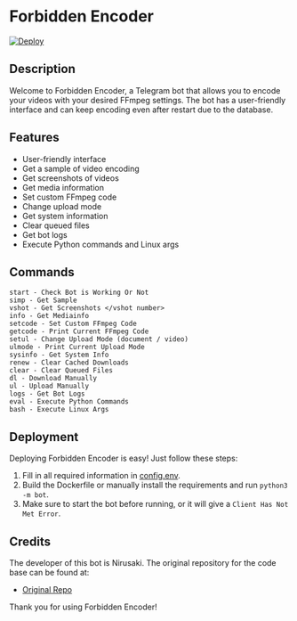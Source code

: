 # Forbidden Encoder

[![Deploy](https://www.herokucdn.com/deploy/button.svg)](https://heroku.com/deploy)


## Description
Welcome to Forbidden Encoder, a Telegram bot that allows you to encode your videos with your desired FFmpeg settings. The bot has a user-friendly interface and can keep encoding even after restart due to the database.

## Features
- User-friendly interface
- Get a sample of video encoding
- Get screenshots of videos
- Get media information
- Set custom FFmpeg code
- Change upload mode
- Get system information
- Clear queued files
- Get bot logs
- Execute Python commands and Linux args

## Commands
```
start - Check Bot is Working Or Not
simp - Get Sample
vshot - Get Screenshots </vshot number>
info - Get Mediainfo
setcode - Set Custom FFmpeg Code
getcode - Print Current FFmpeg Code
setul - Change Upload Mode (document / video)
ulmode - Print Current Upload Mode
sysinfo - Get System Info
renew - Clear Cached Downloads
clear - Clear Queued Files
dl - Download Manually
ul - Upload Manually
logs - Get Bot Logs
eval - Execute Python Commands
bash - Execute Linux Args
```

## Deployment
Deploying Forbidden Encoder is easy! Just follow these steps:
1. Fill in all required information in [config.env](/config.env).
2. Build the Dockerfile or manually install the requirements and run `python3 -m bot`.
3. Make sure to start the bot before running, or it will give a `Client Has Not Met Error`.

## Credits
The developer of this bot is Nirusaki.
The original repository for the code base can be found at:
- [Original Repo](https://gitlab.com/Nirusaki/video-encoder)

Thank you for using Forbidden Encoder!
